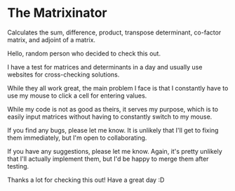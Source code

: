 # The Matrixinator
Calculates the sum, difference, product, transpose determinant, co-factor matrix, and adjoint of a matrix.

Hello, random person who decided to check this out.

I have a test for matrices and determinants in a day and usually use websites for cross-checking solutions.

While they all work great, the main problem I face is that I constantly have to use my mouse to click a cell for entering values.

While my code is not as good as theirs, it serves my purpose, which is to easily input matrices without having to constantly switch to my mouse.

If you find any bugs, please let me know. It is unlikely that I'll get to fixing them immediately, but I'm open to collaborating.

If you have any suggestions, please let me know. Again, it's pretty unlikely that I'll actually implement them, but I'd be happy to merge them after testing.


Thanks a lot for checking this out!
Have a great day :D
